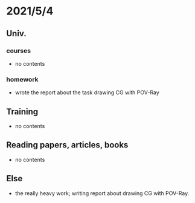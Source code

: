 # 2021/5/4

## Univ.
### courses
- no contents

### homework
- wrote the report about the task drawing CG with POV-Ray

## Training
- no contents

## Reading papers, articles, books
- no contents

## Else
- the really heavy work; writing report about drawing CG with POV-Ray.
